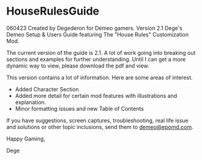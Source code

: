 # HouseRulesGuide
060423 Created by Degederon for Demeo gamers.
Version 2.1
Dege's Demeo Setup & Users Guide featuring The "House Rules" Customization Mod.

The current version of the guide is 2.1. A lot of work going into breaking out
sections and examples for further understanding. Until I can get a more dynamic
way to view, please download the pdf and view.

This version contains a lot of information. Here are some areas of interest.

- Added Character Section
- Added more detail for certain mod features with illustrations and explanation.
- Minor formatting issues and new Table of Contents

If you have suggestions, screen captures, troubleshooting, real life issue and solutions or other topic inclusions, send them to demeo@epomd.com.

Happy Gaming,

Dege
